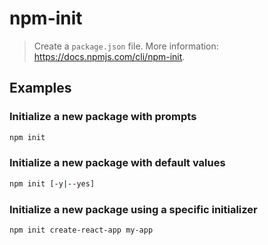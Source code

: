 # npm-init

> Create a `package.json` file. More information: <https://docs.npmjs.com/cli/npm-init>.

## Examples

### Initialize a new package with prompts

```bash
npm init
```

### Initialize a new package with default values

```bash
npm init [-y|--yes]
```

### Initialize a new package using a specific initializer

```bash
npm init create-react-app my-app
```
